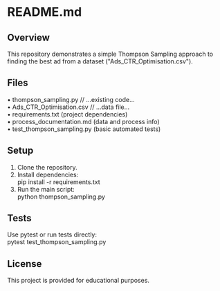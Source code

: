 # README.md
## Overview
This repository demonstrates a simple Thompson Sampling approach to finding the best ad from a dataset ("Ads_CTR_Optimisation.csv").

## Files
• thompson_sampling.py // ...existing code...  
• Ads_CTR_Optimisation.csv // ...data file...  
• requirements.txt (project dependencies)  
• process_documentation.md (data and process info)  
• test_thompson_sampling.py (basic automated tests)  

## Setup
1. Clone the repository.  
2. Install dependencies:  
   pip install -r requirements.txt  
3. Run the main script:  
   python thompson_sampling.py  

## Tests
Use pytest or run tests directly:  
   pytest test_thompson_sampling.py  

## License
This project is provided for educational purposes.